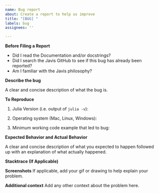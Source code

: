 ```yaml
---
name: Bug report
about: Create a report to help us improve
title: "[BUG] "
labels: bug
assignees: ''

---
```


**Before Filing a Report**

- Did I read the Documentation and/or docstrings?
- Did I search the Javis GitHub to see if this bug has already been reported?
- Am I familiar with the Javis philosophy?

**Describe the bug**

A clear and concise description of what the bug is.

**To Reproduce**

1. Julia Version (i.e. output of `julia -v`):

2. Operating system (Mac, Linux, Windows):

3. Minimum working code example that led to bug:

**Expected Behavior and Actual Behavior**

A clear and concise description of what you expected to happen followed up with an explanation of what actually happened.

**Stacktrace (If Applicable)**

**Screenshots**
If applicable, add your gif or drawing to help explain your problem.

**Additional context**
Add any other context about the problem here.
